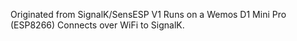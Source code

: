 Originated from SignalK/SensESP V1
Runs on a Wemos D1 Mini Pro (ESP8266)
Connects over WiFi to SignalK.
